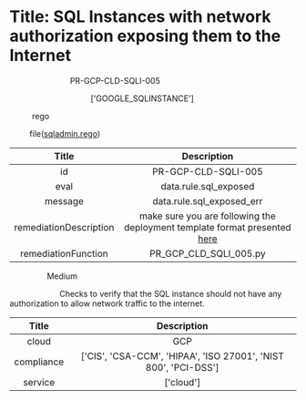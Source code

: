 



# Title: SQL Instances with network authorization exposing them to the Internet


***<font color="white">Master Test Id:</font>*** PR-GCP-CLD-SQLI-005

***<font color="white">Master Snapshot Id:</font>*** ['GOOGLE_SQLINSTANCE']

***<font color="white">type:</font>*** rego

***<font color="white">rule:</font>*** file([sqladmin.rego])  
  
  
  
  

|Title|Description|
| :---: | :---: |
|id|PR-GCP-CLD-SQLI-005|
|eval|data.rule.sql_exposed|
|message|data.rule.sql_exposed_err|
|remediationDescription|make sure you are following the deployment template format presented <a href='https://cloud.google.com/sql/docs/mysql/admin-api/rest/v1beta4/instancess' target='_blank'>here</a>|
|remediationFunction|PR_GCP_CLD_SQLI_005.py|


***<font color="white">Severity:</font>*** Medium

***<font color="white">Description:</font>*** Checks to verify that the SQL instance should not have any authorization to allow network traffic to the internet.  
  
  

|Title|Description|
| :---: | :---: |
|cloud|GCP|
|compliance|['CIS', 'CSA-CCM', 'HIPAA', 'ISO 27001', 'NIST 800', 'PCI-DSS']|
|service|['cloud']|



[sqladmin.rego]: https://github.com/prancer-io/prancer-compliance-test/tree/master/google/cloud/sqladmin.rego
